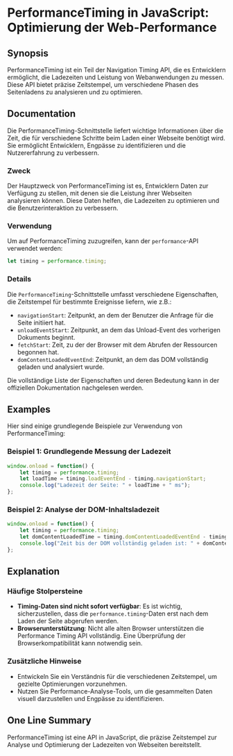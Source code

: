 <!--
Meta Description: # PerformanceTiming in JavaScript: Optimierung der Web-Performance ## Synopsis PerformanceTiming ist ein Teil der Navigation Timing API, die es Entwic...
Meta Keywords: die, der, timing, performancetiming, performance
-->

# PerformanceTiming in JavaScript: Optimierung der Web-Performance

## Synopsis
PerformanceTiming ist ein Teil der Navigation Timing API, die es Entwicklern ermöglicht, die Ladezeiten und Leistung von Webanwendungen zu messen. Diese API bietet präzise Zeitstempel, um verschiedene Phasen des Seitenladens zu analysieren und zu optimieren.

## Documentation
Die PerformanceTiming-Schnittstelle liefert wichtige Informationen über die Zeit, die für verschiedene Schritte beim Laden einer Webseite benötigt wird. Sie ermöglicht Entwicklern, Engpässe zu identifizieren und die Nutzererfahrung zu verbessern.

### Zweck
Der Hauptzweck von PerformanceTiming ist es, Entwicklern Daten zur Verfügung zu stellen, mit denen sie die Leistung ihrer Webseiten analysieren können. Diese Daten helfen, die Ladezeiten zu optimieren und die Benutzerinteraktion zu verbessern.

### Verwendung
Um auf PerformanceTiming zuzugreifen, kann der `performance`-API verwendet werden:

```javascript
let timing = performance.timing;
```

### Details
Die `PerformanceTiming`-Schnittstelle umfasst verschiedene Eigenschaften, die Zeitstempel für bestimmte Ereignisse liefern, wie z.B.:
- `navigationStart`: Zeitpunkt, an dem der Benutzer die Anfrage für die Seite initiiert hat.
- `unloadEventStart`: Zeitpunkt, an dem das Unload-Event des vorherigen Dokuments beginnt.
- `fetchStart`: Zeit, zu der der Browser mit dem Abrufen der Ressourcen begonnen hat.
- `domContentLoadedEventEnd`: Zeitpunkt, an dem das DOM vollständig geladen und analysiert wurde.

Die vollständige Liste der Eigenschaften und deren Bedeutung kann in der offiziellen Dokumentation nachgelesen werden.

## Examples
Hier sind einige grundlegende Beispiele zur Verwendung von PerformanceTiming:

### Beispiel 1: Grundlegende Messung der Ladezeit
```javascript
window.onload = function() {
    let timing = performance.timing;
    let loadTime = timing.loadEventEnd - timing.navigationStart;
    console.log("Ladezeit der Seite: " + loadTime + " ms");
};
```

### Beispiel 2: Analyse der DOM-Inhaltsladezeit
```javascript
window.onload = function() {
    let timing = performance.timing;
    let domContentLoadedTime = timing.domContentLoadedEventEnd - timing.navigationStart;
    console.log("Zeit bis der DOM vollständig geladen ist: " + domContentLoadedTime + " ms");
};
```

## Explanation
### Häufige Stolpersteine
- **Timing-Daten sind nicht sofort verfügbar**: Es ist wichtig, sicherzustellen, dass die `performance.timing`-Daten erst nach dem Laden der Seite abgerufen werden.
- **Browserunterstützung**: Nicht alle alten Browser unterstützen die Performance Timing API vollständig. Eine Überprüfung der Browserkompatibilität kann notwendig sein.

### Zusätzliche Hinweise
- Entwickeln Sie ein Verständnis für die verschiedenen Zeitstempel, um gezielte Optimierungen vorzunehmen.
- Nutzen Sie Performance-Analyse-Tools, um die gesammelten Daten visuell darzustellen und Engpässe zu identifizieren.

## One Line Summary
PerformanceTiming ist eine API in JavaScript, die präzise Zeitstempel zur Analyse und Optimierung der Ladezeiten von Webseiten bereitstellt.